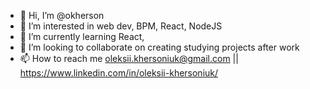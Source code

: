 - 👋 Hi, I’m @okherson
- 👀 I’m interested in web dev, BPM, React, NodeJS
- 🌱 I’m currently learning React,
- 💞️ I’m looking to collaborate on creating studying projects after work
- 📫 How to reach me oleksii.khersoniuk@gmail.com || https://www.linkedin.com/in/oleksii-khersoniuk/

<!---
okherson/okherson is a ✨ special ✨ repository because its `README.md` (this file) appears on your GitHub profile.
You can click the Preview link to take a look at your changes.
--->
